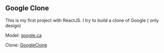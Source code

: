 ## Google Clone

This is my first project with ReactJS. I try to build a clone of Google ( only design)


Model: [google.ca](https://www.google.ca/)

Clone: [GoogleClone](https://clone-5ebd8.web.app/)



